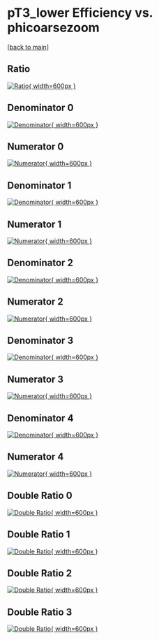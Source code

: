 # pT3_lower Efficiency vs. phicoarsezoom

[[back to main](./)]



## Ratio

[![Ratio](../mtv/var/pT3_lower_xtr_0_0_eff_phicoarsezoom.png){ width=600px }](../mtv/var/pT3_lower_xtr_0_0_eff_phicoarsezoom.pdf)

## Denominator 0

[![Denominator](../mtv/den/pT3_lower_xtr_0_0_eff_phicoarsezoom_den0.png){ width=600px }](../mtv/den/pT3_lower_xtr_0_0_eff_phicoarsezoom_den0.pdf)

## Numerator 0

[![Numerator](../mtv/num/pT3_lower_xtr_0_0_eff_phicoarsezoom_num0.png){ width=600px }](../mtv/num/pT3_lower_xtr_0_0_eff_phicoarsezoom_num0.pdf)

## Denominator 1

[![Denominator](../mtv/den/pT3_lower_xtr_0_0_eff_phicoarsezoom_den1.png){ width=600px }](../mtv/den/pT3_lower_xtr_0_0_eff_phicoarsezoom_den1.pdf)

## Numerator 1

[![Numerator](../mtv/num/pT3_lower_xtr_0_0_eff_phicoarsezoom_num1.png){ width=600px }](../mtv/num/pT3_lower_xtr_0_0_eff_phicoarsezoom_num1.pdf)

## Denominator 2

[![Denominator](../mtv/den/pT3_lower_xtr_0_0_eff_phicoarsezoom_den2.png){ width=600px }](../mtv/den/pT3_lower_xtr_0_0_eff_phicoarsezoom_den2.pdf)

## Numerator 2

[![Numerator](../mtv/num/pT3_lower_xtr_0_0_eff_phicoarsezoom_num2.png){ width=600px }](../mtv/num/pT3_lower_xtr_0_0_eff_phicoarsezoom_num2.pdf)

## Denominator 3

[![Denominator](../mtv/den/pT3_lower_xtr_0_0_eff_phicoarsezoom_den3.png){ width=600px }](../mtv/den/pT3_lower_xtr_0_0_eff_phicoarsezoom_den3.pdf)

## Numerator 3

[![Numerator](../mtv/num/pT3_lower_xtr_0_0_eff_phicoarsezoom_num3.png){ width=600px }](../mtv/num/pT3_lower_xtr_0_0_eff_phicoarsezoom_num3.pdf)

## Denominator 4

[![Denominator](../mtv/den/pT3_lower_xtr_0_0_eff_phicoarsezoom_den4.png){ width=600px }](../mtv/den/pT3_lower_xtr_0_0_eff_phicoarsezoom_den4.pdf)

## Numerator 4

[![Numerator](../mtv/num/pT3_lower_xtr_0_0_eff_phicoarsezoom_num4.png){ width=600px }](../mtv/num/pT3_lower_xtr_0_0_eff_phicoarsezoom_num4.pdf)

## Double Ratio 0

[![Double Ratio](../mtv/ratio/pT3_lower_xtr_0_0_eff_phicoarsezoom_ratio0.png){ width=600px }](../mtv/ratio/pT3_lower_xtr_0_0_eff_phicoarsezoom_ratio0.pdf)

## Double Ratio 1

[![Double Ratio](../mtv/ratio/pT3_lower_xtr_0_0_eff_phicoarsezoom_ratio1.png){ width=600px }](../mtv/ratio/pT3_lower_xtr_0_0_eff_phicoarsezoom_ratio1.pdf)

## Double Ratio 2

[![Double Ratio](../mtv/ratio/pT3_lower_xtr_0_0_eff_phicoarsezoom_ratio2.png){ width=600px }](../mtv/ratio/pT3_lower_xtr_0_0_eff_phicoarsezoom_ratio2.pdf)

## Double Ratio 3

[![Double Ratio](../mtv/ratio/pT3_lower_xtr_0_0_eff_phicoarsezoom_ratio3.png){ width=600px }](../mtv/ratio/pT3_lower_xtr_0_0_eff_phicoarsezoom_ratio3.pdf)

